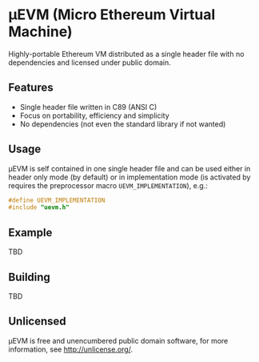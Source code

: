 # μEVM (Micro Ethereum Virtual Machine)

Highly-portable Ethereum VM distributed as a single header file
with no dependencies and licensed under public domain.

## Features

- Single header file written in C89 (ANSI C)
- Focus on portability, efficiency and simplicity
- No dependencies (not even the standard library if not wanted)

## Usage

μEVM is self contained in one single header file and can be used either
in header only mode (by default) or in implementation mode (is activated
by requires the preprocessor macro `UEVM_IMPLEMENTATION`), e.g.:

```c
#define UEVM_IMPLEMENTATION
#include "uevm.h"
```

## Example

TBD

## Building

TBD

## Unlicensed

μEVM is free and unencumbered public domain software,
for more information, see http://unlicense.org/.
